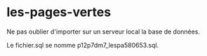 # les-pages-vertes

Ne pas oublier d'importer sur un serveur local la base de données. 

Le fichier.sql se nomme p12p7dm7_lespa580653.sql. 
